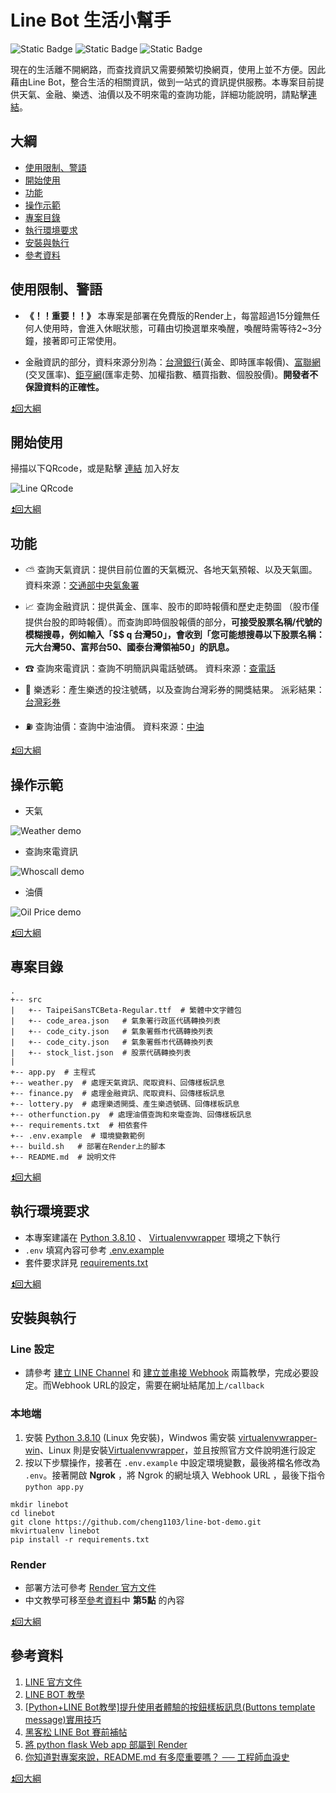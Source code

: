 # Line Bot 生活小幫手 
![Static Badge](https://img.shields.io/badge/Python-3.8.10-blue)
![Static Badge](https://img.shields.io/badge/Flask-3.0.0-white)
![Static Badge](https://img.shields.io/badge/Line_bot_sdk-3.5.0-green)

現在的生活離不開網路，而查找資訊又需要頻繁切換網頁，使用上並不方便。因此藉由Line Bot，整合生活的相關資訊，做到一站式的資訊提供服務。本專案目前提供天氣、金融、樂透、油價以及不明來電的查詢功能，詳細功能說明，請點擊[連結](#功能)。



## 大綱
- [使用限制、警語](#使用限制、警語)
- [開始使用](#開始使用)
- [功能](#功能)
- [操作示範](#操作示範)
- [專案目錄](#專案目錄)
- [執行環境要求](#執行環境要求)
- [安裝與執行](#安裝與執行)
- [參考資料](#參考資料)


## 使用限制、警語
* __《！！重要！！》__ 本專案是部署在免費版的Render上，每當超過15分鐘無任何人使用時，會進入休眠狀態，可藉由切換選單來喚醒，喚醒時需等待2~3分鐘，接著即可正常使用。

* 金融資訊的部分，資料來源分別為：[台灣銀行](https://rate.bot.com.tw/)(黃金、即時匯率報價)、[富聯網](https://ww2.money-link.com.tw/Exchange/CrossRate.aspx)(交叉匯率)、[鉅亨網](https://www.cnyes.com/)(匯率走勢、加權指數、櫃買指數、個股股價)。__開發者不保證資料的正確性。__

[⏫回大綱](#大綱)


## 開始使用
掃描以下QRcode，或是點擊 [連結](https://lin.ee/uQJhNXf) 加入好友

![Line QRcode](line_qrcode.png)

[⏫回大綱](#大綱)


## 功能
* ⛅ 查詢天氣資訊：提供目前位置的天氣概況、各地天氣預報、以及天氣圖。 資料來源：[交通部中央氣象署](https://www.cwa.gov.tw/V8/C/)

* 📈 查詢金融資訊：提供黃金、匯率、股市的即時報價和歷史走勢圖 （股市僅提供台股的即時報價）。而查詢即時個股報價的部分，__可接受股票名稱/代號的模糊搜尋，例如輸入「$$ q 台灣50」，會收到「您可能想搜尋以下股票名稱：元大台灣50、富邦台50、國泰台灣領袖50」的訊息。__

* ☎ 查詢來電資訊：查詢不明簡訊與電話號碼。 資料來源：[查電話](https://whocall.cc/)

* 🤑 樂透彩：產生樂透的投注號碼，以及查詢台灣彩券的開獎結果。 派彩結果：[台灣彩券](https://www.taiwanlottery.com/)

* ⛽️ 查詢油價：查詢中油油價。 資料來源：[中油](https://www.cpc.com.tw/)

[⏫回大綱](#大綱)


## 操作示範
* 天氣

![Weather demo](demo_weather.gif)

* 查詢來電資訊

![Whoscall demo](demo_whoscall.gif)

* 油價

![Oil Price demo](demo_oil_price.gif)

[⏫回大綱](#大綱)


## 專案目錄
```
.
+-- src
|   +-- TaipeiSansTCBeta-Regular.ttf  # 繁體中文字體包
|   +-- code_area.json   # 氣象署行政區代碼轉換列表
|   +-- code_city.json   # 氣象署縣市代碼轉換列表
|   +-- code_city.json   # 氣象署縣市代碼轉換列表
|   +-- stock_list.json  # 股票代碼轉換列表
|
+-- app.py  # 主程式
+-- weather.py  # 處理天氣資訊、爬取資料、回傳樣板訊息
+-- finance.py  # 處理金融資訊、爬取資料、回傳樣板訊息
+-- lottery.py  # 處理樂透開獎、產生樂透號碼、回傳樣板訊息
+-- otherfunction.py  # 處理油價查詢和來電查詢、回傳樣板訊息
+-- requirements.txt  # 相依套件
+-- .env.example  # 環境變數範例
+-- build.sh   # 部署在Render上的腳本
+-- README.md  # 說明文件
```
[⏫回大綱](#大綱)


## 執行環境要求
* 本專案建議在 [Python 3.8.10](https://www.python.org/downloads/release/python-3810/) 、 [Virtualenvwrapper](https://virtualenvwrapper.readthedocs.io/en/latest/) 環境之下執行
* `.env` 填寫內容可參考 [.env.example](.env.example)
* 套件要求詳見 [requirements.txt](requirements.txt)

[⏫回大綱](#大綱)


## 安裝與執行
### Line 設定
* 請參考 [建立 LINE Channel](https://steam.oxxostudio.tw/category/python/example/line-developer.html) 和 [建立並串接 Webhook](https://steam.oxxostudio.tw/category/python/example/line-webhook.html) 兩篇教學，完成必要設定。而Webhook URL的設定，需要在網址結尾加上`/callback`
### 本地端 
1. 安裝 [Python 3.8.10](https://www.python.org/downloads/release/python-3810/) (Linux 免安裝)，Windwos 需安裝 [virtualenvwrapper-win](https://pypi.org/project/virtualenvwrapper-win/)、Linux 則是安裝[Virtualenvwrapper](https://virtualenvwrapper.readthedocs.io/en/latest/)，並且按照官方文件說明進行設定
2. 按以下步驟操作，接著在 `.env.example` 中設定環境變數，最後將檔名修改為 `.env`。接著開啟 __Ngrok__ ，將 Ngrok 的網址填入 Webhook URL ，最後下指令 `python app.py`
```shell
mkdir linebot
cd linebot
git clone https://github.com/cheng1103/line-bot-demo.git
mkvirtualenv linebot
pip install -r requirements.txt
```
### Render
* 部署方法可參考 [Render 官方文件](https://docs.render.com/deploy-flask)
* 中文教學可移至[參考資料](#參考資料)中 __第5點__ 的內容

[⏫回大綱](#大綱)


## 參考資料
1. [LINE 官方文件](https://developers.line.biz/en/docs/messaging-api/)
2. [LINE BOT 教學](https://steam.oxxostudio.tw/category/python/example/line-bot.html)
3. [[Python+LINE Bot教學]提升使用者體驗的按鈕樣板訊息(Buttons template message)實用技巧](https://www.learncodewithmike.com/2020/07/line-bot-buttons-template-message.html)
4. [黑客松 LINE Bot 賽前補帖](https://kanido386.github.io/2021/07/hackathon-line-hint/)
5. [將 python flask Web app 部屬到 Render](https://hackmd.io/@KszW-VhuTFiRIBfviwcT7Q/r1ZCbfSLj)
6. [你知道對專案來說，README.md 有多麼重要嗎？ ── 工程師血淚史](https://medium.com/dean-lin/%E4%BD%A0%E7%9F%A5%E9%81%93%E5%B0%8D%E5%B0%88%E6%A1%88%E4%BE%86%E8%AA%AA-readme-md-%E6%9C%89%E5%A4%9A%E9%BA%BC%E9%87%8D%E8%A6%81%E5%97%8E-%E5%B7%A5%E7%A8%8B%E5%B8%AB%E8%A1%80%E6%B7%9A%E5%8F%B2-c0fb0908343e)

[⏫回大綱](#大綱)